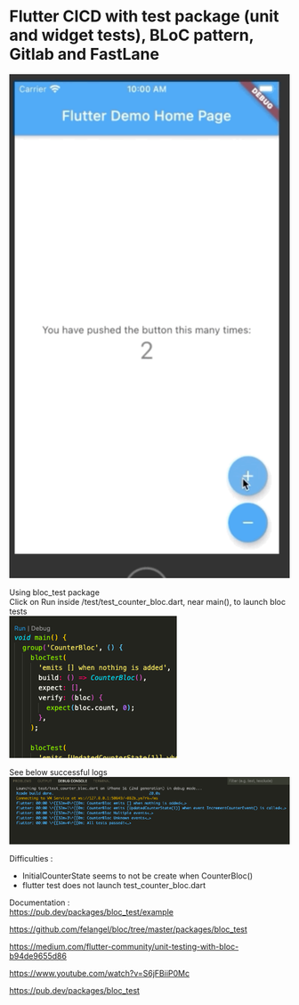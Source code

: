# Flutter CICD with test package (unit and widget tests), BLoC pattern, Gitlab and FastLane
![Counter App](/assets/CounterApp.png)<br/>

Using bloc_test package <br/>
Click on Run inside /test/test_counter_bloc.dart, near main(), to launch bloc tests<br/>
![Run Button](/assets/RunButton.png)<br/>

See below successful logs<br/>
![Logs In Case Of Success](/assets/LogsInCaseOfSuccess.png)<br/>

Difficulties :
- InitialCounterState seems to not be create when CounterBloc()
- flutter test does not launch test_counter_bloc.dart

Documentation :<br/>
https://pub.dev/packages/bloc_test/example

https://github.com/felangel/bloc/tree/master/packages/bloc_test

https://medium.com/flutter-community/unit-testing-with-bloc-b94de9655d86

https://www.youtube.com/watch?v=S6jFBiiP0Mc

https://pub.dev/packages/bloc_test